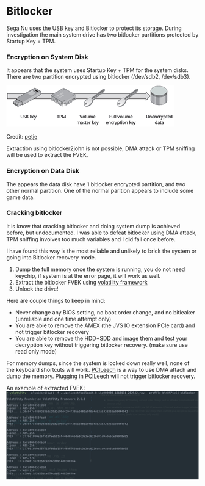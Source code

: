 # Bitlocker
Sega Nu uses the USB key and Bitlocker to protect its storage. During investigation the main system drive has two bitlocker partitions protected by Startup Key + TPM.

### Encryption on System Disk
It appears that the system uses Startup Key + TPM for the system disks. There are two partition encrypted using bitlocker (/dev/sdb2, /dev/sdb3).

![](../res/mdsf5.gif)

Credit: [petje](http://www.emuline.org/topic/1695-arcade-pc-chunithm-amazon-v130-omnimix-sega-nu-11/?do=findComment&comment=65867)

Extraction using bitlocker2john is not possible, DMA attack or TPM sniffing will be used to extract the FVEK.


### Encryption on Data Disk
The appears the data disk have 1 bitlocker encrypted partition, and two other normal partition. One of the normal parition appears to include some game data.


### Cracking bitlocker
It is know that cracking bitlocker and doing system dump is achieved before, but undocumented. I was able to defeat bitlocker using DMA attack, TPM sniffing involves too much variables and I did fail once before.

I have found this way is the most reliable and unlikely to brick the system or going into Bitlocker recovery mode.

1. Dump the full memory once the system is running, you do not need keychip, if system is at the error page, it will work as well.
2. Extract the bitlocker FVEK using [volatility framework](https://github.com/elceef/bitlocker)
3. Unlock the drive!

Here are couple things to keep in mind:

* Never change any BIOS setting, no boot order change, and no bitleaker (unreliable and one time attempt only)
* You are able to remove the AMEX (the JVS IO extension PCIe card) and not trigger bitlocker recovery
* You are able to remove the HDD+SDD and image them and test your decryption key without triggering bitlocker recovery. (make sure use read only mode)

For memory dumps, since the system is locked down really well, none of the keyboard shortcuts will work. [PCILeech](https://github.com/ufrisk/pcileech) is a way to use DMA attach and dump the memory. Plugging in [PCILeech](https://github.com/ufrisk/pcileech) will not trigger bitlocker recovery.

An example of extracted FVEK:
![volume keys](../res/vol.png)
